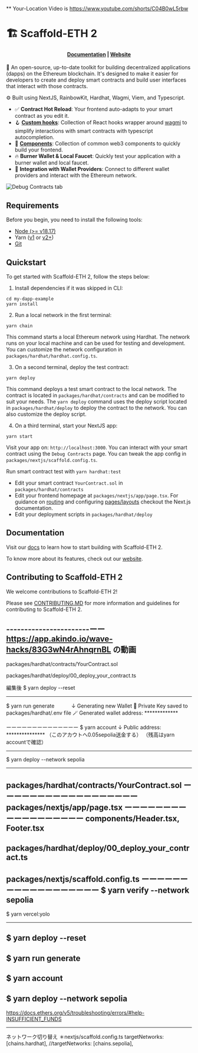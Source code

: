 ** Your-Location 
Video is 
https://www.youtube.com/shorts/C04B0wL5rbw


# 🏗 Scaffold-ETH 2

<h4 align="center">
  <a href="https://docs.scaffoldeth.io">Documentation</a> |
  <a href="https://scaffoldeth.io">Website</a>
</h4>

🧪 An open-source, up-to-date toolkit for building decentralized applications (dapps) on the Ethereum blockchain. It's designed to make it easier for developers to create and deploy smart contracts and build user interfaces that interact with those contracts.

⚙️ Built using NextJS, RainbowKit, Hardhat, Wagmi, Viem, and Typescript.

- ✅ **Contract Hot Reload**: Your frontend auto-adapts to your smart contract as you edit it.
- 🪝 **[Custom hooks](https://docs.scaffoldeth.io/hooks/)**: Collection of React hooks wrapper around [wagmi](https://wagmi.sh/) to simplify interactions with smart contracts with typescript autocompletion.
- 🧱 [**Components**](https://docs.scaffoldeth.io/components/): Collection of common web3 components to quickly build your frontend.
- 🔥 **Burner Wallet & Local Faucet**: Quickly test your application with a burner wallet and local faucet.
- 🔐 **Integration with Wallet Providers**: Connect to different wallet providers and interact with the Ethereum network.

![Debug Contracts tab](https://github.com/scaffold-eth/scaffold-eth-2/assets/55535804/b237af0c-5027-4849-a5c1-2e31495cccb1)

## Requirements

Before you begin, you need to install the following tools:

- [Node (>= v18.17)](https://nodejs.org/en/download/)
- Yarn ([v1](https://classic.yarnpkg.com/en/docs/install/) or [v2+](https://yarnpkg.com/getting-started/install))
- [Git](https://git-scm.com/downloads)

## Quickstart

To get started with Scaffold-ETH 2, follow the steps below:

1. Install dependencies if it was skipped in CLI:

```
cd my-dapp-example
yarn install
```

2. Run a local network in the first terminal:

```
yarn chain
```

This command starts a local Ethereum network using Hardhat. The network runs on your local machine and can be used for testing and development. You can customize the network configuration in `packages/hardhat/hardhat.config.ts`.

3. On a second terminal, deploy the test contract:

```
yarn deploy
```

This command deploys a test smart contract to the local network. The contract is located in `packages/hardhat/contracts` and can be modified to suit your needs. The `yarn deploy` command uses the deploy script located in `packages/hardhat/deploy` to deploy the contract to the network. You can also customize the deploy script.

4. On a third terminal, start your NextJS app:

```
yarn start
```

Visit your app on: `http://localhost:3000`. You can interact with your smart contract using the `Debug Contracts` page. You can tweak the app config in `packages/nextjs/scaffold.config.ts`.

Run smart contract test with `yarn hardhat:test`

- Edit your smart contract `YourContract.sol` in `packages/hardhat/contracts`
- Edit your frontend homepage at `packages/nextjs/app/page.tsx`. For guidance on [routing](https://nextjs.org/docs/app/building-your-application/routing/defining-routes) and configuring [pages/layouts](https://nextjs.org/docs/app/building-your-application/routing/pages-and-layouts) checkout the Next.js documentation.
- Edit your deployment scripts in `packages/hardhat/deploy`

## Documentation

Visit our [docs](https://docs.scaffoldeth.io) to learn how to start building with Scaffold-ETH 2.

To know more about its features, check out our [website](https://scaffoldeth.io).

## Contributing to Scaffold-ETH 2

We welcome contributions to Scaffold-ETH 2!

Please see [CONTRIBUTING.MD](https://github.com/scaffold-eth/scaffold-eth-2/blob/main/CONTRIBUTING.md) for more information and guidelines for contributing to Scaffold-ETH 2.

-----------------------ーー
https://app.akindo.io/wave-hacks/83G3wN4rAhnqrnBL
の動画
---------------------------
packages/hardhat/contracts/YourContract.sol

packages/hardhat/deploy/00_deploy_your_contract.ts

編集後
$ yarn deploy --reset

------------------------
$ yarn run generate 
 　　　↓
Generating new Wallet
📄 Private Key saved to packages/hardhat/.env file
🪄 Generated wallet address: *************

ーーーーーーーーーーーーーー
$ yarn account
↓
Public address: ***************
（このアカウトへ0.05sepolia送金する）
（残高はyarn accountで確認）

----------------------------

$ yarn deploy --network sepolia

------------------------------
packages/hardhat/contracts/YourContract.sol
ーーーーーーーーーーーーーーーーーー
packages/nextjs/app/page.tsx
ーーーーーーーーーーーーーーーーーー
components/Header.tsx, Footer.tsx
------------------------------
packages/hardhat/deploy/00_deploy_your_contract.ts
------------------------------

packages/nextjs/scaffold.config.ts
ーーーーーーーーーーーーーーーーーー
$ yarn verify --network sepolia
------------------------------
$ yarn vercel:yolo

------------------------------
$ yarn deploy --reset
------------------------------
$ yarn run generate
------------------------------
$  yarn account
------------------------------
$ yarn deploy --network sepolia
-------------------------------
https://docs.ethers.org/v5/troubleshooting/errors/#help-INSUFFICIENT_FUNDS

-------------------------------
ネットワーク切り替え
＊nextjs/scaffold.config.ts
  targetNetworks: [chains.hardhat],
//targetNetworks: [chains.sepolia],



 
